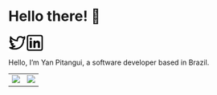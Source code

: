 <div>
  <h1>Hello there! 👋</h1>
  <a href="https://twitter.com/aethelingaeg">
  <img align="left" alt="Yan Pitangui | Twitter" width="35px" src="icons/twitter.svg" />
</a>
<a href="https://www.linkedin.com/in/yanpitangui/">
  <img align="left" alt="Yan Pitangui's LinkedIN" width="35px" src="icons/linkedin.svg" />
</a>
  <br/>
  <br/>
  <p>
    Hello, I’m Yan Pitangui, a software developer based in Brazil.
</p>
</div>

<table>
  <tr>
    <td width="50%"><img height="100%" src="https://github-readme-stats.vercel.app/api/top-langs/?username=yanpitangui&hide=html&layout=compact&theme=onedark" />  
    </td>
    <td width="50%"><img height="100%" src="https://github-readme-stats.vercel.app/api?username=yanpitangui&theme=onedark"/>  </td>
  </tr>
</table>
